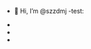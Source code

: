 - 👋 Hi, I’m @szzdmj
-test:
-  <!-- BLOG_START --><!-- BLOG_END -->

- <!-- index starts --><!-- index ends --> 

-  <!-- START doctoc -->
<!-- END doctoc -->
